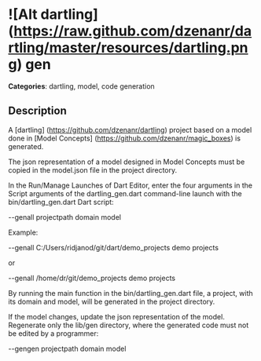 # ![Alt dartling] (https://raw.github.com/dzenanr/dartling/master/resources/dartling.png) **gen** 

**Categories**: dartling, model, code generation

## Description

A [dartling] (https://github.com/dzenanr/dartling) project based on a model
done in [Model Concepts] (https://github.com/dzenanr/magic_boxes) is generated.

The json representation of a model designed in Model Concepts must be copied in 
the model.json file in the project directory.

In the Run/Manage Launches of Dart Editor, enter the four arguments in the 
Script arguments of the dartling_gen.dart command-line launch 
with the bin/dartling_gen.dart Dart script:
 
--genall projectpath domain model

Example:

--genall C:/Users/ridjanod/git/dart/demo_projects demo projects

or

--genall /home/dr/git/demo_projects demo projects

By running the main function in the bin/dartling_gen.dart file,
a project, with its domain and model, will be generated in the project directory. 

If the model changes, update the json representation of the model. 
Regenerate only the lib/gen directory, where the generated code must not be 
edited by a programmer:

--gengen projectpath domain model


